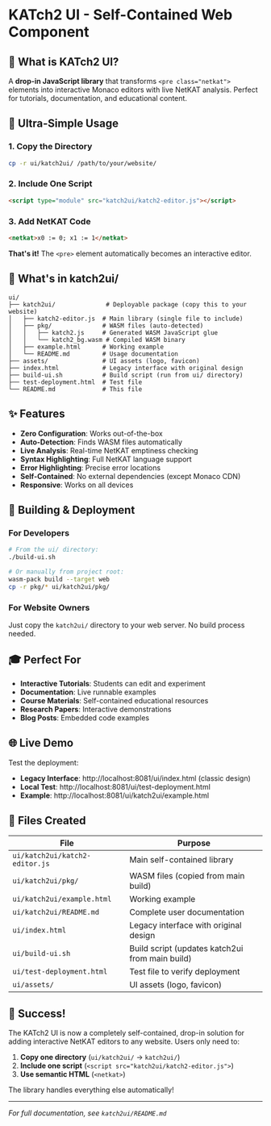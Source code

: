 # KATch2 UI - Self-Contained Web Component

## 🎯 What is KATch2 UI?

A **drop-in JavaScript library** that transforms `<pre class="netkat">` elements into interactive Monaco editors with live NetKAT analysis. Perfect for tutorials, documentation, and educational content.

## 🚀 Ultra-Simple Usage

### 1. Copy the Directory
```bash
cp -r ui/katch2ui/ /path/to/your/website/
```

### 2. Include One Script
```html
<script type="module" src="katch2ui/katch2-editor.js"></script>
```

### 3. Add NetKAT Code
```html
<netkat>x0 := 0; x1 := 1</netkat>
```

**That's it!** The `<pre>` element automatically becomes an interactive editor.

## 📁 What's in katch2ui/

```
ui/
├── katch2ui/              # Deployable package (copy this to your website)
│   ├── katch2-editor.js  # Main library (single file to include)
│   ├── pkg/              # WASM files (auto-detected)
│   │   ├── katch2.js     # Generated WASM JavaScript glue
│   │   └── katch2_bg.wasm # Compiled WASM binary
│   ├── example.html      # Working example
│   └── README.md         # Usage documentation
├── assets/               # UI assets (logo, favicon)
├── index.html            # Legacy interface with original design
├── build-ui.sh           # Build script (run from ui/ directory)
├── test-deployment.html  # Test file
└── README.md             # This file
```

## ✨ Features

- **Zero Configuration**: Works out-of-the-box
- **Auto-Detection**: Finds WASM files automatically
- **Live Analysis**: Real-time NetKAT emptiness checking
- **Syntax Highlighting**: Full NetKAT language support
- **Error Highlighting**: Precise error locations
- **Self-Contained**: No external dependencies (except Monaco CDN)
- **Responsive**: Works on all devices

## 🔧 Building & Deployment

### For Developers
```bash
# From the ui/ directory:
./build-ui.sh

# Or manually from project root:
wasm-pack build --target web
cp -r pkg/* ui/katch2ui/pkg/
```

### For Website Owners
Just copy the `katch2ui/` directory to your web server. No build process needed.

## 🎓 Perfect For

- **Interactive Tutorials**: Students can edit and experiment
- **Documentation**: Live runnable examples
- **Course Materials**: Self-contained educational resources
- **Research Papers**: Interactive demonstrations
- **Blog Posts**: Embedded code examples

## 🌐 Live Demo

Test the deployment:
- **Legacy Interface**: http://localhost:8081/ui/index.html (classic design)
- **Local Test**: http://localhost:8081/ui/test-deployment.html
- **Example**: http://localhost:8081/ui/katch2ui/example.html

## 📄 Files Created

| File | Purpose |
|------|---------|
| `ui/katch2ui/katch2-editor.js` | Main self-contained library |
| `ui/katch2ui/pkg/` | WASM files (copied from main build) |
| `ui/katch2ui/example.html` | Working example |
| `ui/katch2ui/README.md` | Complete user documentation |
| `ui/index.html` | Legacy interface with original design |
| `ui/build-ui.sh` | Build script (updates katch2ui from main build) |
| `ui/test-deployment.html` | Test file to verify deployment |
| `ui/assets/` | UI assets (logo, favicon) |

## 🎉 Success!

The KATch2 UI is now a completely self-contained, drop-in solution for adding interactive NetKAT editors to any website. Users only need to:

1. **Copy one directory** (`ui/katch2ui/` → `katch2ui/`)
2. **Include one script** (`<script src="katch2ui/katch2-editor.js">`)  
3. **Use semantic HTML** (`<netkat>`)

The library handles everything else automatically!

---

*For full documentation, see `katch2ui/README.md`* 